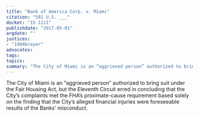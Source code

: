 ```yaml
---
title: "Bank of America Corp. v. Miami"
citation: "581 U.S. ___"
docket: "15-1111"
publishdate: "2017-05-01"
argdate: ""
justices:
- "1994breyer"
advocates:
tags:
topics:
summary: "The City of Miami is an “aggrieved person” authorized to bring suit under the Fair Housing Act, but the Eleventh Circuit erred in concluding that the City’s complaints met the FHA’s proximate-cause requirement based solely on the finding that the City’s alleged financial injuries were foreseeable results of the Banks’ misconduct."
---
```

The City of Miami is an “aggrieved person” authorized to bring suit under the Fair Housing Act, but the Eleventh Circuit erred in concluding that the City’s complaints met the FHA’s proximate-cause requirement based solely on the finding that the City’s alleged financial injuries were foreseeable results of the Banks’ misconduct.

